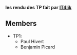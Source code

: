 **les rendu des TP fait par [IT4lik](https://github.com/It4lik/B1-Reseau-2018)**

## Members

- TP1: 
  - Paul Hivert
  - Benjamin Picard